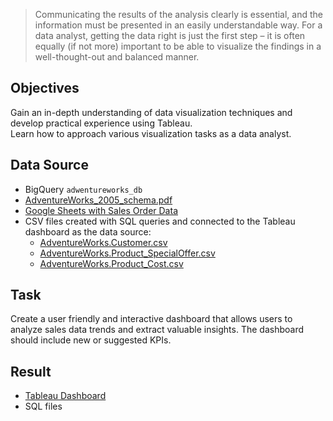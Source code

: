 > Communicating the results of the analysis clearly is essential, and the information must be presented in an easily understandable way. For a data analyst, getting the data right is just the first step – it is often equally (if not more) important to be able to visualize the findings in a well-thought-out and balanced manner.

## Objectives
Gain an in-depth understanding of data visualization techniques and develop practical experience using Tableau.  
Learn how to approach various visualization tasks as a data analyst.

## Data Source
- BigQuery `adwentureworks_db`
- [AdventureWorks_2005_schema.pdf](https://drive.google.com/file/d/1-Qsnn3bg0_PYgY5kKJOUDG8xdKLvOLPK/view?usp=sharing)
- [Google Sheets with Sales Order Data](https://docs.google.com/spreadsheets/d/1wSIv4oMbynUpIM8lgQuJfDa7byhER5gvHjWvH-4skQY/edit?usp=drive_link)
- CSV files created with SQL queries and connected to the Tableau dashboard as the data source:
    - [AdventureWorks.Customer.csv](https://drive.google.com/file/d/1UdqRdisPSoVL-uJYJONJZvQeZfxRbuw3/view?usp=drive_link)
    - [AdventureWorks.Product_SpecialOffer.csv](https://drive.google.com/file/d/1Ds527DsAd69ESQY5A7xNpzXcbCso78WM/view?usp=drive_link)
    - [AdventureWorks.Product_Cost.csv](https://drive.google.com/file/d/1Rre4pbBrRo6u1C1zW0lBKvMDu_6WRBtm/view?usp=drive_link)

## Task
Create a user friendly and interactive dashboard that allows users to analyze sales data trends and extract valuable insights. The dashboard should include new or suggested KPIs.

## Result 
- [Tableau Dashboard](https://public.tableau.com/app/profile/marina.korneva/viz/mkorneCARM2S1GradedTaskR2/M2S1GradedTask)
- SQL files
